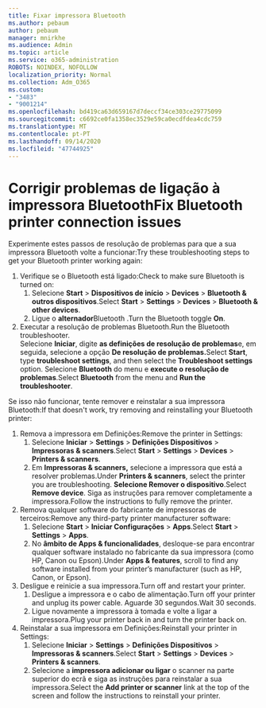 ```yaml
---
title: Fixar impressora Bluetooth
ms.author: pebaum
author: pebaum
manager: mnirkhe
ms.audience: Admin
ms.topic: article
ms.service: o365-administration
ROBOTS: NOINDEX, NOFOLLOW
localization_priority: Normal
ms.collection: Adm_O365
ms.custom:
- "3483"
- "9001214"
ms.openlocfilehash: bd419ca63d659167d7deccf34ce303ce29775099
ms.sourcegitcommit: c6692ce0fa1358ec3529e59ca0ecdfdea4cdc759
ms.translationtype: MT
ms.contentlocale: pt-PT
ms.lasthandoff: 09/14/2020
ms.locfileid: "47744925"
---
```

# <a name="fix-bluetooth-printer-connection-issues"></a><span data-ttu-id="a9af5-102">Corrigir problemas de ligação à impressora Bluetooth</span><span class="sxs-lookup"><span data-stu-id="a9af5-102">Fix Bluetooth printer connection issues</span></span>

<span data-ttu-id="a9af5-103">Experimente estes passos de resolução de problemas para que a sua impressora Bluetooth volte a funcionar:</span><span class="sxs-lookup"><span data-stu-id="a9af5-103">Try these troubleshooting steps to get your Bluetooth printer working again:</span></span>


1. <span data-ttu-id="a9af5-104">Verifique se o Bluetooth está ligado:</span><span class="sxs-lookup"><span data-stu-id="a9af5-104">Check to make sure Bluetooth is turned on:</span></span>
    1. <span data-ttu-id="a9af5-105">Selecione **Start**  >  **Dispositivos de início**  >  **Devices**  >  **Bluetooth & outros dispositivos**.</span><span class="sxs-lookup"><span data-stu-id="a9af5-105">Select **Start** > **Settings** > **Devices** > **Bluetooth & other devices**.</span></span>
    2. <span data-ttu-id="a9af5-106">Ligue o **alternador**Bluetooth .</span><span class="sxs-lookup"><span data-stu-id="a9af5-106">Turn the Bluetooth toggle **On**.</span></span>
2. <span data-ttu-id="a9af5-107">Executar a resolução de problemas Bluetooth.</span><span class="sxs-lookup"><span data-stu-id="a9af5-107">Run the Bluetooth troubleshooter.</span></span> <br>
    <span data-ttu-id="a9af5-108">Selecione **Iniciar**, digite **as definições de resolução de problemas**e, em seguida, selecione a opção **De resolução de problemas.**</span><span class="sxs-lookup"><span data-stu-id="a9af5-108">Select **Start**, type **troubleshoot settings**, and then select the **Troubleshoot settings** option.</span></span> <span data-ttu-id="a9af5-109">Selecione **Bluetooth** do menu e **execute o resolução de problemas**.</span><span class="sxs-lookup"><span data-stu-id="a9af5-109">Select **Bluetooth** from the menu and **Run the troubleshooter**.</span></span>

<span data-ttu-id="a9af5-110">Se isso não funcionar, tente remover e reinstalar a sua impressora Bluetooth:</span><span class="sxs-lookup"><span data-stu-id="a9af5-110">If that doesn't work, try removing and reinstalling your Bluetooth printer:</span></span>

1. <span data-ttu-id="a9af5-111">Remova a impressora em Definições:</span><span class="sxs-lookup"><span data-stu-id="a9af5-111">Remove the printer in Settings:</span></span>
    1. <span data-ttu-id="a9af5-112">Selecione **Iniciar**  >  **Settings**  >  **Definições Dispositivos**  >  **Impressoras & scanners**.</span><span class="sxs-lookup"><span data-stu-id="a9af5-112">Select **Start** > **Settings** > **Devices** > **Printers & scanners**.</span></span>
    2. <span data-ttu-id="a9af5-113">Em **Impressoras & scanners,** selecione a impressora que está a resolver problemas.</span><span class="sxs-lookup"><span data-stu-id="a9af5-113">Under **Printers & scanners**, select the printer you are troubleshooting.</span></span> <span data-ttu-id="a9af5-114">**Selecione Remover o dispositivo**.</span><span class="sxs-lookup"><span data-stu-id="a9af5-114">Select **Remove device**.</span></span> <span data-ttu-id="a9af5-115">Siga as instruções para remover completamente a impressora.</span><span class="sxs-lookup"><span data-stu-id="a9af5-115">Follow the instructions to fully remove the printer.</span></span>
2. <span data-ttu-id="a9af5-116">Remova qualquer software do fabricante de impressoras de terceiros:</span><span class="sxs-lookup"><span data-stu-id="a9af5-116">Remove any third-party printer manufacturer software:</span></span>
    1. <span data-ttu-id="a9af5-117">Selecione **Start**  >  **Iniciar Configurações**  >  **Apps**.</span><span class="sxs-lookup"><span data-stu-id="a9af5-117">Select **Start** > **Settings** > **Apps**.</span></span>
    2. <span data-ttu-id="a9af5-118">No **âmbito de Apps & funcionalidades**, desloque-se para encontrar qualquer software instalado no fabricante da sua impressora (como HP, Canon ou Epson).</span><span class="sxs-lookup"><span data-stu-id="a9af5-118">Under **Apps & features**, scroll to find any software installed from your printer’s manufacturer (such as HP, Canon, or Epson).</span></span>
3. <span data-ttu-id="a9af5-119">Desligue e reinicie a sua impressora.</span><span class="sxs-lookup"><span data-stu-id="a9af5-119">Turn off and restart your printer.</span></span>
   1. <span data-ttu-id="a9af5-120">Desligue a impressora e o cabo de alimentação.</span><span class="sxs-lookup"><span data-stu-id="a9af5-120">Turn off your printer and unplug its power cable.</span></span> <span data-ttu-id="a9af5-121">Aguarde 30 segundos.</span><span class="sxs-lookup"><span data-stu-id="a9af5-121">Wait 30 seconds.</span></span> 
   2. <span data-ttu-id="a9af5-122">Ligue novamente a impressora à tomada e volte a ligar a impressora.</span><span class="sxs-lookup"><span data-stu-id="a9af5-122">Plug your printer back in and turn the printer back on.</span></span>
4. <span data-ttu-id="a9af5-123">Reinstalar a sua impressora em Definições:</span><span class="sxs-lookup"><span data-stu-id="a9af5-123">Reinstall your printer in Settings:</span></span>
    1. <span data-ttu-id="a9af5-124">Selecione **Iniciar**  >  **Settings**  >  **Definições Dispositivos**  >  **Impressoras & scanners**.</span><span class="sxs-lookup"><span data-stu-id="a9af5-124">Select **Start** > **Settings** > **Devices** > **Printers & scanners**.</span></span>
    2. <span data-ttu-id="a9af5-125">Selecione a **impressora adicionar ou ligar** o scanner na parte superior do ecrã e siga as instruções para reinstalar a sua impressora.</span><span class="sxs-lookup"><span data-stu-id="a9af5-125">Select the **Add printer or scanner** link at the top of the screen and follow the instructions to reinstall your printer.</span></span>
